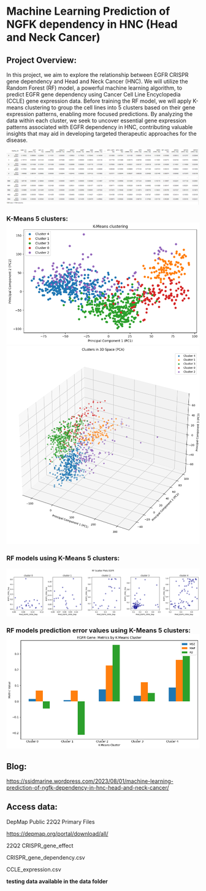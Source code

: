 # Machine Learning Prediction of NGFK dependency in HNC (Head and Neck Cancer)

## Project Overview:

In this project, we aim to explore the relationship between EGFR CRISPR gene dependency and Head and Neck Cancer (HNC). We will utilize the Random Forest (RF) model, a powerful machine learning algorithm, to predict EGFR gene dependency using Cancer Cell Line Encyclopedia (CCLE) gene expression data. Before training the RF model, we will apply K-means clustering to group the cell lines into 5 clusters based on their gene expression patterns, enabling more focused predictions. By analyzing the data within each cluster, we seek to uncover essential gene expression patterns associated with EGFR dependency in HNC, contributing valuable insights that may aid in developing targeted therapeutic approaches for the disease.

![](https://github.com/chingyaousf/Machine-Learning-Prediction-of-NGFK-dependency-in-HNC-Head-and-Neck-Cancer-/blob/main/plots/filtered_arranged_hnc_table.png?raw=true)

### K-Means 5 clusters:![](https://github.com/chingyaousf/Machine-Learning-Prediction-of-NGFK-dependency-in-HNC-Head-and-Neck-Cancer-/blob/main/plots/filtered_arranged_hnc_table_KMeans_clustering.png?raw=true)![](https://github.com/chingyaousf/Machine-Learning-Prediction-of-NGFK-dependency-in-HNC-Head-and-Neck-Cancer-/blob/main/plots/filtered_arranged_hnc_table_KMeans_clustering_3D.png?raw=true)

### RF models using K-Means 5 clusters:

![](https://github.com/chingyaousf/Machine-Learning-Prediction-of-NGFK-dependency-in-HNC-Head-and-Neck-Cancer-/blob/main/plots/RF_NGFK_by_KMeans_5_clusters.png?raw=true)

### RF models prediction error values using K-Means 5 clusters:![](https://github.com/chingyaousf/Machine-Learning-Prediction-of-NGFK-dependency-in-HNC-Head-and-Neck-Cancer-/blob/main/plots/RF_HNC_EGFR_error_values.png?raw=true)

## Blog:

<https://ssidmarine.wordpress.com/2023/08/01/machine-learning-prediction-of-ngfk-dependency-in-hnc-head-and-neck-cancer/>

## Access data:

DepMap Public 22Q2 Primary Files

<https://depmap.org/portal/download/all/>

22Q2 CRISPR_gene_effect

CRISPR_gene_dependency.csv

CCLE_expression.csv

**testing data available in the data folder**
